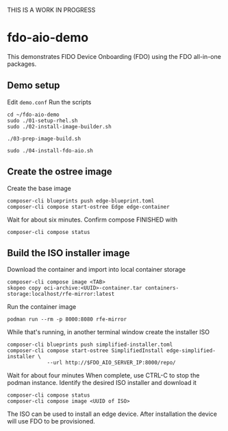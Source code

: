 THIS IS A WORK IN PROGRESS
# fdo-aio-demo
This demonstrates FIDO Device Onboarding (FDO) using the FDO
all-in-one packages.

## Demo setup
Edit `demo.conf`
Run the scripts

    cd ~/fdo-aio-demo
    sudo ./01-setup-rhel.sh
    sudo ./02-install-image-builder.sh

    ./03-prep-image-build.sh

    sudo ./04-install-fdo-aio.sh

## Create the ostree image
Create the base image

    composer-cli blueprints push edge-blueprint.toml
    composer-cli compose start-ostree Edge edge-container

Wait for about six minutes. Confirm compose FINISHED with

    composer-cli compose status

## Build the ISO installer image
Download the container and import into local container storage

    composer-cli compose image <TAB>
    skopeo copy oci-archive:<UUID>-container.tar containers-storage:localhost/rfe-mirror:latest

Run the container image

    podman run --rm -p 8000:8080 rfe-mirror

While that's running, in another terminal window create the installer
ISO

    composer-cli blueprints push simplified-installer.toml
    composer-cli compose start-ostree SimplifiedInstall edge-simplified-installer \
                 --url http://$FDO_AIO_SERVER_IP:8000/repo/ 

Wait for about four minutes
When complete, use CTRL-C to stop the podman instance. Identify the
desired ISO installer and download it

    composer-cli compose status
    composer-cli compose image <UUID of ISO>

The ISO can be used to install an edge device. After installation
the device will use FDO to be provisioned.

